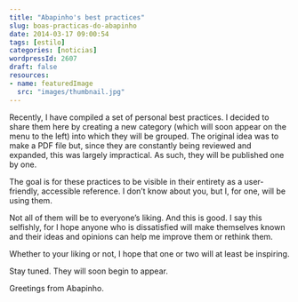 ```yaml
---
title: "Abapinho's best practices"
slug: boas-practicas-do-abapinho
date: 2014-03-17 09:00:54
tags: [estilo]
categories: [noticias]
wordpressId: 2607
draft: false
resources:
- name: featuredImage
  src: "images/thumbnail.jpg"
---
```

Recently, I have compiled a set of personal best practices. I decided to share them here by creating a new category (which will soon appear on the menu to the left) into which they will be grouped. The original idea was to make a PDF file but, since they are constantly being reviewed and expanded, this was largely impractical. As such, they will be published one by one.

The goal is for these practices to be visible in their entirety as a user-friendly, accessible reference. I don’t know about you, but I, for one, will be using them.

Not all of them will be to everyone’s liking. And this is good. I say this selfishly, for I hope anyone who is dissatisfied will make themselves known and their ideas and opinions can help me improve them or rethink them.

Whether to your liking or not, I hope that one or two will at least be inspiring.

Stay tuned. They will soon begin to appear.

Greetings from Abapinho.

